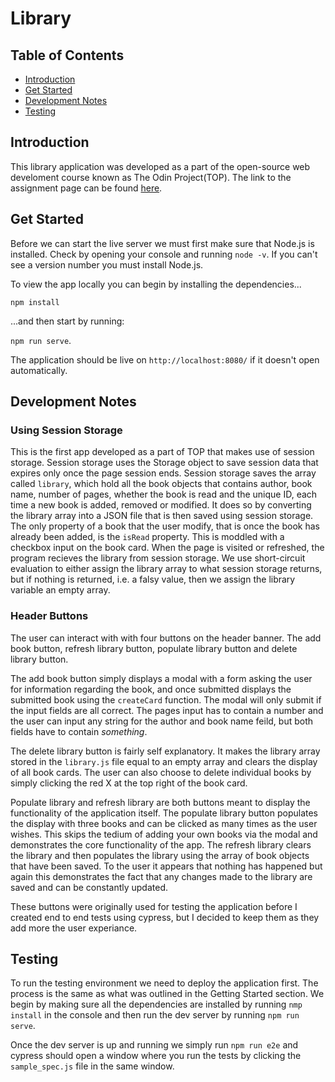 # Library

## Table of Contents

- [Introduction](#introduction)
- [Get Started](#get-started)
- [Development Notes](#development-notes)
- [Testing](#testing)

## Introduction

This library application was developed as a part of the open-source web develoment course known as The Odin Project(TOP). The link to the assignment page can be found [here](https://www.theodinproject.com/paths/full-stack-javascript/courses/javascript/lessons/library).

## Get Started

Before we can start the live server we must first make sure that Node.js is installed. Check by opening your console and running `node -v`. If you can't see a version number you must install Node.js. 

To view the app locally you can begin by installing the dependencies...

`npm install`

...and then start by running:

`npm run serve`.

The application should be live on `http://localhost:8080/` if it doesn't open automatically. 

## Development Notes

### Using Session Storage

This is the first app developed as a part of TOP that makes use of session storage. Session storage uses the Storage object to save session data that expires only once the page session ends. Session storage saves the array called `library`, which hold all the book objects that contains author, book name, number of pages, whether the book is read and the unique ID, each time a new book is added, removed or modified. It does so by converting the library array into a JSON file that is then saved using session storage. The only property of a book that the user modify, that is once the book has already been added, is the `isRead` property. This is moddled with a checkbox input on the book card. When the page is visited or refreshed, the program recieves the library from session storage. We use short-circuit evaluation to either assign the library array to what session storage returns, but if nothing is returned, i.e. a falsy value, then we assign the library variable an empty array.

### Header Buttons

The user can interact with with four buttons on the header banner. The add book button, refresh library button, populate library button and delete library button. 

The add book button simply displays a modal with a form asking the user for information regarding the book, and once submitted displays the submitted book using the `createCard` function. The modal will only submit if the input fields are all correct. The pages input has to contain a number and the user can input any string for the author and book name feild, but both fields have to contain _something_. 

The delete library button is fairly self explanatory. It makes the library array stored in the `library.js` file equal to an empty array and clears the display of all book cards. The user can also choose to delete individual books by simply clicking the red X at the top right of the book card.

Populate library and refresh library are both buttons meant to display the functionality of the application itself. The populate library button populates the display with three books and can be clicked as many times as the user wishes. This skips the tedium of adding your own books via the modal and demonstrates the core functionality of the app. The refresh library clears the library and then populates the library using the array of book objects that have been saved. To the user it appears that nothing has happened but again this demonstrates the fact that any changes made to the library are saved and can be constantly updated. 

These buttons were originally used for testing the application before I created end to end tests using cypress, but I decided to keep them as they add more the user experiance.

## Testing

To run the testing environment we need to deploy the application first. The process is the same as what was outlined in the Getting Started section. We begin by making sure all the dependencies are installed by running `nmp install` in the console and then run the dev server by running `npm run serve`. 

Once the dev server is up and running we simply run `npm run e2e` and cypress should open a window where you run the tests by clicking the `sample_spec.js` file in the same window.
